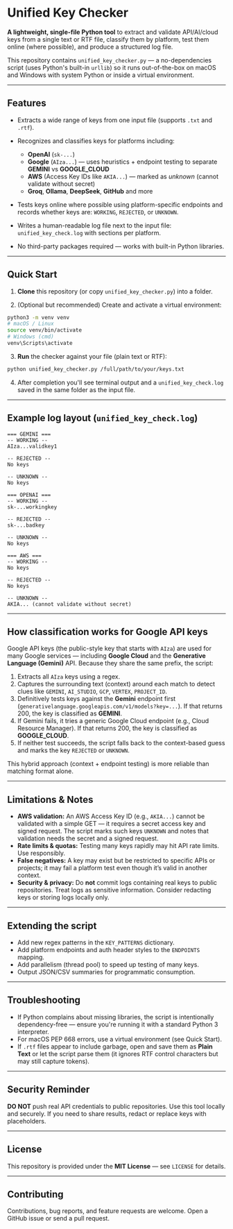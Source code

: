 # Unified Key Checker

**A lightweight, single-file Python tool** to extract and validate API/AI/cloud keys from a single text or RTF file, classify them by platform, test them online (where possible), and produce a structured log file.

This repository contains `unified_key_checker.py` — a no-dependencies script (uses Python's built-in `urllib`) so it runs out-of-the-box on macOS and Windows with system Python or inside a virtual environment.

---

## Features

* Extracts a wide range of keys from one input file (supports `.txt` and `.rtf`).
* Recognizes and classifies keys for platforms including:

  * **OpenAI** (`sk-...`)
  * **Google** (`AIza...`) — uses heuristics + endpoint testing to separate **GEMINI** vs **GOOGLE\_CLOUD**
  * **AWS** (Access Key IDs like `AKIA...`) — marked as *unknown* (cannot validate without secret)
  * **Groq**, **Ollama**, **DeepSeek**, **GitHub** and more
* Tests keys online where possible using platform-specific endpoints and records whether keys are: `WORKING`, `REJECTED`, or `UNKNOWN`.
* Writes a human-readable log file next to the input file: `unified_key_check.log` with sections per platform.
* No third-party packages required — works with built-in Python libraries.

---

## Quick Start

1. **Clone** this repository (or copy `unified_key_checker.py`) into a folder.

2. (Optional but recommended) Create and activate a virtual environment:

```bash
python3 -m venv venv
# macOS / Linux
source venv/bin/activate
# Windows (cmd)
venv\Scripts\activate
```

3. **Run** the checker against your file (plain text or RTF):

```bash
python unified_key_checker.py /full/path/to/your/keys.txt
```

4. After completion you'll see terminal output and a `unified_key_check.log` saved in the same folder as the input file.

---

## Example log layout (`unified_key_check.log`)

```
=== GEMINI ===
-- WORKING --
AIza...validkey1

-- REJECTED --
No keys

-- UNKNOWN --
No keys

=== OPENAI ===
-- WORKING --
sk-...workingkey

-- REJECTED --
sk-...badkey

-- UNKNOWN --
No keys

=== AWS ===
-- WORKING --
No keys

-- REJECTED --
No keys

-- UNKNOWN --
AKIA... (cannot validate without secret)
```

---

## How classification works for Google API keys

Google API keys (the public-style key that starts with `AIza`) are used for many Google services — including **Google Cloud** and the **Generative Language (Gemini)** API. Because they share the same prefix, the script:

1. Extracts all `AIza` keys using a regex.
2. Captures the surrounding text (context) around each match to detect clues like `GEMINI`, `AI_STUDIO`, `GCP`, `VERTEX`, `PROJECT_ID`.
3. Definitively tests keys against the **Gemini** endpoint first (`generativelanguage.googleapis.com/v1/models?key=...`). If that returns 200, the key is classified as **GEMINI**.
4. If Gemini fails, it tries a generic Google Cloud endpoint (e.g., Cloud Resource Manager). If that returns 200, the key is classified as **GOOGLE\_CLOUD**.
5. If neither test succeeds, the script falls back to the context-based guess and marks the key `REJECTED` or `UNKNOWN`.

This hybrid approach (context + endpoint testing) is more reliable than matching format alone.

---

## Limitations & Notes

* **AWS validation:** An AWS Access Key ID (e.g., `AKIA...`) cannot be validated with a simple GET — it requires a secret access key and signed request. The script marks such keys `UNKNOWN` and notes that validation needs the secret and a signed request.
* **Rate limits & quotas:** Testing many keys rapidly may hit API rate limits. Use responsibly.
* **False negatives:** A key may exist but be restricted to specific APIs or projects; it may fail a platform test even though it’s valid in another context.
* **Security & privacy:** Do **not** commit logs containing real keys to public repositories. Treat logs as sensitive information. Consider redacting keys or storing logs locally only.

---

## Extending the script

* Add new regex patterns in the `KEY_PATTERNS` dictionary.
* Add platform endpoints and auth header styles to the `ENDPOINTS` mapping.
* Add parallelism (thread pool) to speed up testing of many keys.
* Output JSON/CSV summaries for programmatic consumption.

---

## Troubleshooting

* If Python complains about missing libraries, the script is intentionally dependency-free — ensure you're running it with a standard Python 3 interpreter.
* For macOS PEP 668 errors, use a virtual environment (see Quick Start).
* If `.rtf` files appear to include garbage, open and save them as **Plain Text** or let the script parse them (it ignores RTF control characters but may still capture tokens).

---

## Security Reminder

**DO NOT** push real API credentials to public repositories. Use this tool locally and securely. If you need to share results, redact or replace keys with placeholders.

---

## License

This repository is provided under the **MIT License** — see `LICENSE` for details.

---

## Contributing

Contributions, bug reports, and feature requests are welcome. Open a GitHub issue or send a pull request.
